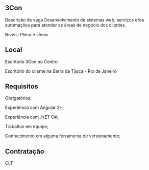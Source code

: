 ## 3Con 

Descrição da vaga
Desenvolvimento de sistemas web, serviços e/ou automações para atender as áreas de negócio dos clientes.

Níveis: Pleno e sênior

## Local
Escritório 3Con no Centro 

Escritório do cliente na Barra da Tijuca - Rio de Janeiro

## Requisitos
Obrigatórios:

Experiência com Angular 2+;

Experiência com .NET C#;

Trabalhar em equipe;

Conhecimento em alguma ferramenta de versionamento;

## Contratação
CLT
